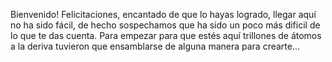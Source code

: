 Bienvenido!
Felicitaciones, encantado de que lo hayas logrado, llegar aquí no ha sido fácil, de hecho sospechamos que ha sido un poco más dificil de lo que te das cuenta.
Para empezar para que estés aquí trillones de átomos a la deriva tuvieron que ensamblarse de alguna manera para crearte...